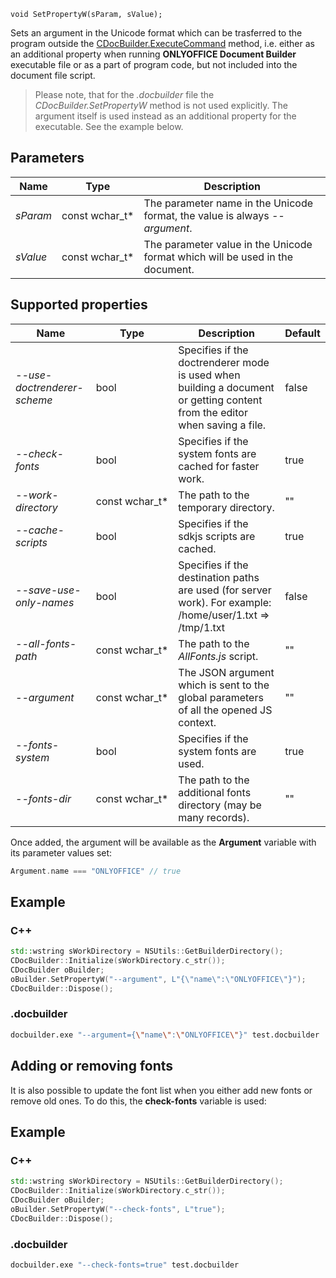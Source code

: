 `void SetPropertyW(sParam, sValue);`

Sets an argument in the Unicode format which can be trasferred to the program outside the [CDocBuilder.ExecuteCommand](../ExecuteCommand/index.md) method, i.e. either as an additional property when running **ONLYOFFICE Document Builder** executable file or as a part of program code, but not included into the document file script.

> Please note, that for the *.docbuilder* file the *CDocBuilder.SetPropertyW* method is not used explicitly. The argument itself is used instead as an additional property for the executable. See the example below.

## Parameters

| Name     | Type             | Description                                                                   |
| -------- | ---------------- | ----------------------------------------------------------------------------- |
| *sParam* | const wchar\_t\* | The parameter name in the Unicode format, the value is always *--argument*.   |
| *sValue* | const wchar\_t\* | The parameter value in the Unicode format which will be used in the document. |

## Supported properties

| Name                        | Type             | Description                                                                                                                | Default |
| --------------------------- | ---------------- | -------------------------------------------------------------------------------------------------------------------------- | ------- |
| *--use-doctrenderer-scheme* | bool             | Specifies if the doctrenderer mode is used when building a document or getting content from the editor when saving a file. | false   |
| *--check-fonts*             | bool             | Specifies if the system fonts are cached for faster work.                                                                  | true    |
| *--work-directory*          | const wchar\_t\* | The path to the temporary directory.                                                                                       | ""      |
| *--cache-scripts*           | bool             | Specifies if the sdkjs scripts are cached.                                                                                 | true    |
| *--save-use-only-names*     | bool             | Specifies if the destination paths are used (for server work). For example: /home/user/1.txt => /tmp/1.txt                 | false   |
| *--all-fonts-path*          | const wchar\_t\* | The path to the *AllFonts.js* script.                                                                                      | ""      |
| *--argument*                | const wchar\_t\* | The JSON argument which is sent to the global parameters of all the opened JS context.                                     | ""      |
| *--fonts-system*            | bool             | Specifies if the system fonts are used.                                                                                    | true    |
| *--fonts-dir*               | const wchar\_t\* | The path to the additional fonts directory (may be many records).                                                          | ""      |

Once added, the argument will be available as the **Argument** variable with its parameter values set:

```cpp
Argument.name === "ONLYOFFICE" // true
```

## Example

### C++

```cpp
std::wstring sWorkDirectory = NSUtils::GetBuilderDirectory();
CDocBuilder::Initialize(sWorkDirectory.c_str());
CDocBuilder oBuilder;
oBuilder.SetPropertyW("--argument", L"{\"name\":\"ONLYOFFICE\"}");
CDocBuilder::Dispose();
```

### .docbuilder

```sh
docbuilder.exe "--argument={\"name\":\"ONLYOFFICE\"}" test.docbuilder
```

## Adding or removing fonts

It is also possible to update the font list when you either add new fonts or remove old ones. To do this, the **check-fonts** variable is used:

## Example

### C++

```cpp
std::wstring sWorkDirectory = NSUtils::GetBuilderDirectory();
CDocBuilder::Initialize(sWorkDirectory.c_str());
CDocBuilder oBuilder;
oBuilder.SetPropertyW("--check-fonts", L"true");
CDocBuilder::Dispose();
```

### .docbuilder

```sh
docbuilder.exe "--check-fonts=true" test.docbuilder
```
